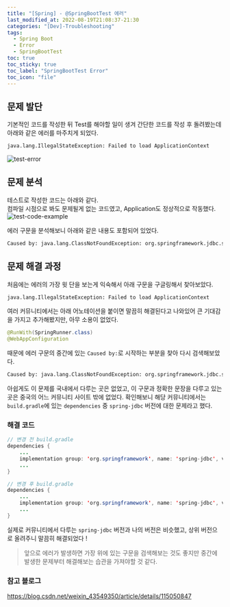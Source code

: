 ```yaml
---
title: "[Spring] - @SpringBootTest 에러"
last_modified_at: 2022-08-19T21:08:37-21:30
categories: "[Dev]-Troubleshooting"
tags:
  - Spring Boot
  - Error
  - SpringBootTest
toc: true
toc_sticky: true
toc_label: "SpringBootTest Error"
toc_icon: "file"
---
```

## 문제 발단
기본적인 코드를 작성한 뒤 Test를 해야할 일이 생겨 간단한 코드를 작성 후 돌려봤는데 아래와 같은 에러를 마주치게 되었다.<br>

```bash
java.lang.IllegalStateException: Failed to load ApplicationContext
```

![test-error](https://user-images.githubusercontent.com/82663161/209671183-ab2344be-71fb-41c9-8585-2e3583fc7fd9.png)

## 문제 분석
테스트로 작성한 코드는 아래와 같다.<br>
컴파일 시점으로 봐도 문제될게 없는 코드였고, Application도 정상적으로 작동했다.
![test-code-example](https://user-images.githubusercontent.com/82663161/209671155-96323e72-06bd-439b-8253-d564f2488cdc.png)

에러 구문을 분석해보니 아래와 같은 내용도 포함되어 있었다.

```bash
Caused by: java.lang.ClassNotFoundException: org.springframework.jdbc.support.JdbcTransactionManager
```

## 문제 해결 과정

처음에는 에러의 가장 윗 단을 보는게 익숙해서 아래 구문을 구글링해서 찾아보았다.

```bash
java.lang.IllegalStateException: Failed to load ApplicationContext
```

여러 커뮤니티에서는 아래 어노테이션을 붙이면 말끔히 해결된다고 나와있어 큰 기대감을 가지고 추가해봤지만, 아무 소용이 없었다.

```java
@RunWith(SpringRunner.class)
@WebAppConfiguration
```

때문에 에러 구문의 중간에 있는 `Caused by:`로 시작하는 부분을 찾아 다시 검색해보았다.

```bash
Caused by: java.lang.ClassNotFoundException: org.springframework.jdbc.support.JdbcTransactionManager
```

아쉽게도 이 문제를 국내에서 다루는 곳은 없었고, 이 구문과 정확한 문장을 다루고 있는 곳은 중국의 어느 커뮤니티 사이트 밖에 없었다.
확인해보니 해당 커뮤니티에서는 `build.gradle`에 있는 `dependencies` 중 `spring-jdbc` 버전에 대한 문제라고 했다.

### 해결 코드

```java
// 변경 전 build.gradle
dependencies {
    ...
    implementation group: 'org.springframework', name: 'spring-jdbc', version: '5.2.3.RELEASE'
    ...
}
```

```java
// 변경 후 build.gradle
dependencies {
    ...
    implementation group: 'org.springframework', name: 'spring-jdbc', version: '5.3.4'
    ...
}
```

실제로 커뮤니티에서 다루는 `spring-jdbc` 버전과 나의 버전은 비슷했고, 상위 버전으로 올려주니 말끔히 해결되었다 !

> 앞으로 에러가 발생하면 가장 위에 있는 구문을 검색해보는 것도 좋지만 중간에 발생한 문제부터 해결해보는 습관을 가져야할 것 같다.

### 참고 블로그
https://blog.csdn.net/weixin_43549350/article/details/115050847
